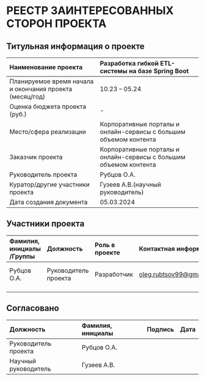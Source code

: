 # РЕЕСТР ЗАИНТЕРЕСОВАННЫХ СТОРОН ПРОЕКТА
## Титульная информация о проекте

| Наименование проекта                                    | Разработка гибкой ETL-системы на базе Spring Boot                  |
|:--------------------------------------------------------|:-------------------------------------------------------------------|
| Планируемое время начала и окончания проекта (месяц/год)| 10.23 – 05.24                                                      |
| Оценка бюджета проекта (руб.)                           | -                                                                  |
| Место/сфера реализации                                  | Корпоративные порталы и онлайн-сервисы с большим объемом контента  |
| Заказчик проекта                                        | Корпоративные порталы и онлайн-сервисы с большим объемом контента  |
| Руководитель проекта                                    | Рубцов О.А.                                                        |
| Куратор/другие участники проекта                        | Гузеев А.В.(научный руководитель)                                  |
| Дата создания документа                                 | 05.03.2024                                                         |

## Участники проекта

| Фамилия, инициалы /Группы | Должность           |Роль в проекте|Контактная информация   |Требования            |Влияние|
|:--------------------------|:--------------------|:-------------|:-----------------------|:---------------------|:------|
| Рубцов О.А.               | Руководитель проекта|Разработчик   |oleg.rubtsov99@gmail.com|Разработка ETL-системы|10     |
|                           |                     |              |                        |                      |       |
|                           |                     |              |                        |                      |       |

## Согласовано

| Должность            | Фамилия, инициалы |Подпись|Дата |
|:---------------------|:------------------|:------|:----|
| Руководитель проекта | Рубцов О.А.       |       |     |
| Научный руководитель | Гузеев А.В.       |       |     |
